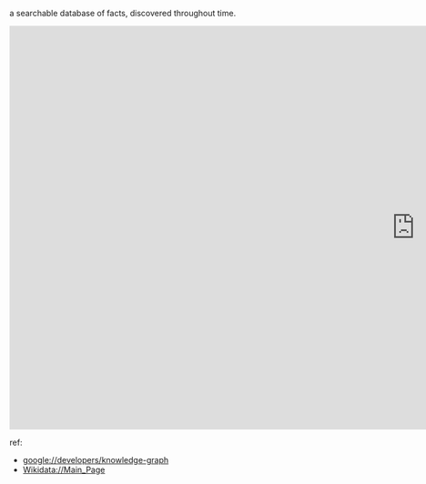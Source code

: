 
a searchable database of facts, discovered throughout time.

<iframe width="1424" height="710" src="https://www.youtube.com/embed/PZBm7M0HGzw" title="Knowledge Graphs - Computerphile" frameborder="0" allow="accelerometer; autoplay; clipboard-write; encrypted-media; gyroscope; picture-in-picture" allowfullscreen></iframe>


ref:

* [google://developers/knowledge-graph](https://developers.google.com/knowledge-graph)  
* [Wikidata://Main_Page](https://www.wikidata.org/wiki/Wikidata:Main_Page)  

